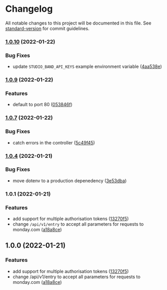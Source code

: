 # Changelog

All notable changes to this project will be documented in this file. See [standard-version](https://github.com/conventional-changelog/standard-version) for commit guidelines.

### [1.0.10](https://github.com/aussiDavid/studioband-automations/compare/v1.0.8...v1.0.10) (2022-01-22)

### Bug Fixes

* update `STUDIO_BAND_API_KEYS` example environment variable ([4aa538e](https://github.com/aussiDavid/studioband-automations/commit/4aa538ec432e2e381b54de9c9b0ddc7bda6c6363))

### [1.0.9](https://github.com/aussiDavid/studioband-automations/compare/v1.0.7...v1.0.9) (2022-01-22)

### Features

* default to port 80 ([053846f](https://github.com/aussiDavid/studioband-automations/commit/053846f75491e53bd0dfc0d71e99dab2a3509dd0))

### [1.0.7](https://github.com/aussiDavid/studioband-automations/compare/v1.0.4...v1.0.7) (2022-01-22)

### Bug Fixes

* catch errors in the controller ([5c49f45](https://github.com/aussiDavid/studioband-automations/commit/5c49f4536300528df8a981c1541400ebe12a9699))

### [1.0.4](https://github.com/aussiDavid/studioband-automations/compare/v1.0.3...v1.0.4) (2022-01-21)

### Bug Fixes

* move dotenv to a production depenedency ([3e53dba](https://github.com/aussiDavid/studioband-automations/commit/3e53dba2dd6f45e97697e19b0ba66c4535d031b4))

### 1.0.1 (2022-01-21)

### Features

* add support for multiple authorisation tokens ([13270f5](https://github.com/aussiDavid/studioband-automations/commit/13270f5baac95e0e2fc76fb9938c526b748aa6ea))
* change `/api/v1/entry` to accept all parameters for requests to monday.com ([a18a8ce](https://github.com/aussiDavid/studioband-automations/commit/a18a8ce307990d956ec8364bc29ecd112eda3efe))

## 1.0.0 (2022-01-21)

### Features

* add support for multiple authorisation tokens ([13270f5](https://github.com/aussiDavid/studioband-automations/commit/13270f5baac95e0e2fc76fb9938c526b748aa6ea))
* change /api/v1/entry to accept all parameters for requests to monday.com ([a18a8ce](https://github.com/aussiDavid/studioband-automations/commit/a18a8ce307990d956ec8364bc29ecd112eda3efe))
